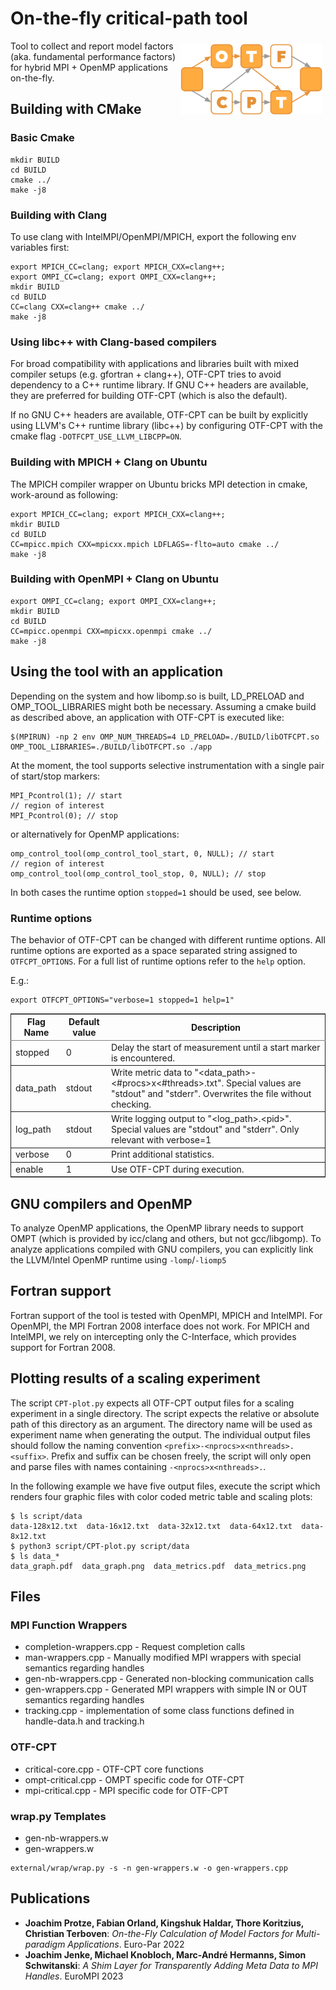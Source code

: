 # On-the-fly critical-path tool
<img src="media/OTF-CPT.png" hspace="5" vspace="5" height="45%" width="45%" alt="OTF-CPT Logo" title="OTF-CPT" align="right" />

Tool to collect and report model factors (aka. fundamental performance factors) for hybrid MPI + OpenMP applications on-the-fly.

## Building with CMake
### Basic Cmake
```
mkdir BUILD
cd BUILD
cmake ../
make -j8
```

### Building with Clang
To use clang with IntelMPI/OpenMPI/MPICH, export the following env variables first:
```
export MPICH_CC=clang; export MPICH_CXX=clang++;
export OMPI_CC=clang; export OMPI_CXX=clang++;
mkdir BUILD
cd BUILD
CC=clang CXX=clang++ cmake ../
make -j8
```

### Using libc++ with Clang-based compilers
For broad compatibility with applications and libraries built with mixed
compiler setups (e.g. gfortran + clang++), OTF-CPT tries to avoid dependency 
to a C++ runtime library. If GNU C++ headers are available, they are 
preferred for building OTF-CPT (which is also the default). 

If no GNU C++ headers are available, OTF-CPT can be built by explicitly using
LLVM's C++ runtime library (libc++) by configuring OTF-CPT with the cmake
flag `-DOTFCPT_USE_LLVM_LIBCPP=ON`.

### Building with MPICH + Clang on Ubuntu
The MPICH compiler wrapper on Ubuntu bricks MPI detection in cmake, work-around as following:
```
export MPICH_CC=clang; export MPICH_CXX=clang++;
mkdir BUILD
cd BUILD
CC=mpicc.mpich CXX=mpicxx.mpich LDFLAGS=-flto=auto cmake ../
make -j8
```

### Building with OpenMPI + Clang on Ubuntu
```
export OMPI_CC=clang; export OMPI_CXX=clang++;
mkdir BUILD
cd BUILD
CC=mpicc.openmpi CXX=mpicxx.openmpi cmake ../
make -j8
```

## Using the tool with an application
Depending on the system and how libomp.so is built, LD_PRELOAD and OMP_TOOL_LIBRARIES might both be necessary. Assuming a cmake build as described above, an application with OTF-CPT is executed like:
```
$(MPIRUN) -np 2 env OMP_NUM_THREADS=4 LD_PRELOAD=./BUILD/libOTFCPT.so OMP_TOOL_LIBRARIES=./BUILD/libOTFCPT.so ./app
```

At the moment, the tool supports selective instrumentation with a single pair of start/stop markers:
```
MPI_Pcontrol(1); // start
// region of interest
MPI_Pcontrol(0); // stop
```

or alternatively for OpenMP applications:
```
omp_control_tool(omp_control_tool_start, 0, NULL); // start
// region of interest
omp_control_tool(omp_control_tool_stop, 0, NULL); // stop
```

In both cases the runtime option `stopped=1` should be used, see below.

### Runtime options
The behavior of OTF-CPT can be changed with different runtime options. All
runtime options are exported as a space separated string assigned to
`OTFCPT_OPTIONS`. For a full list of runtime options refer to the `help` option.

E.g.:
```
export OTFCPT_OPTIONS="verbose=1 stopped=1 help=1"
```

<table border="2" cellspacing="0" cellpadding="6" rules="groups" frame="hsides">


<colgroup>
<col  class="org-left" />

<col  class="org-right" />

<col  class="org-left" />
</colgroup>
<thead>
<tr>
<th scope="col" class="org-left">Flag Name</th>
<th scope="col" class="org-right">Default value</th>
<th scope="col" class="org-left">Description</th>
</tr>
</thead>

<tbody>
<tr>
<td class="org-left">stopped</td>
<td class="org-right">0</td>
<td class="org-left">Delay the start of measurement until a start marker is
encountered.</td>
</tr>
</tbody>

<tbody>
<tr>
<td class="org-left">data_path</td>
<td class="org-right">stdout</td>
<td class="org-left">Write metric data to "&lt;data_path&gt;-&lt;#procs&gt;x&lt;#threads&gt;.txt". Special values are "stdout" and "stderr". Overwrites the file without checking.</td>
</tr>
</tbody>

<tbody>
<tr>
<td class="org-left">log_path</td>
<td class="org-right">stdout</td>
<td class="org-left">Write logging output to "&lt;log_path&gt;.&lt;pid&gt;". Special values are "stdout" and "stderr". Only relevant with verbose=1</td>
</tr>
</tbody>

<tbody>
<tr>
<td class="org-left">verbose</td>
<td class="org-right">0</td>
<td class="org-left">Print additional statistics.</td>
</tr>
</tbody>

<tbody>
<tr>
<td class="org-left">enable</td>
<td class="org-right">1</td>
<td class="org-left">Use OTF-CPT during execution.</td>
</tr>
</tbody>
</table>

## GNU compilers and OpenMP

To analyze OpenMP applications, the OpenMP library needs to support OMPT (which is provided by icc/clang and others, but not gcc/libgomp). To analyze applications compiled with GNU compilers, you can explicitly link the LLVM/Intel OpenMP runtime using `-lomp`/`-liomp5`

## Fortran support

Fortran support of the tool is tested with OpenMPI, MPICH and IntelMPI. For OpenMPI, the MPI Fortran 2008 interface does not work. For MPICH and IntelMPI, we rely on intercepting only the C-Interface, which provides support for Fortran 2008.

## Plotting results of a scaling experiment

The script `CPT-plot.py` expects all OTF-CPT output files for a scaling experiment in a single directory.
The script expects the relative or absolute path of this directory as an argument. The directory name 
will be used as experiment name when generating the output.
The individual output files should follow the naming convention `<prefix>-<nprocs>x<nthreads>.<suffix>`.
Prefix and suffix can be chosen freely, the script will only open and parse files with names containing 
`-<nprocs>x<nthreads>.`.

In the following example we have five output files, execute the script which renders four graphic files 
with color coded metric table and scaling plots:
```
$ ls script/data
data-128x12.txt  data-16x12.txt  data-32x12.txt  data-64x12.txt  data-8x12.txt
$ python3 script/CPT-plot.py script/data
$ ls data_*
data_graph.pdf  data_graph.png  data_metrics.pdf  data_metrics.png
```



## Files
### MPI Function Wrappers
- completion-wrappers.cpp  - Request completion calls
- man-wrappers.cpp     - Manually modified MPI wrappers with special semantics regarding handles
- gen-nb-wrappers.cpp  - Generated non-blocking communication calls
- gen-wrappers.cpp     - Generated MPI wrappers with simple IN or OUT semantics regarding handles
- tracking.cpp         - implementation of some class functions defined in handle-data.h and tracking.h 

### OTF-CPT
- critical-core.cpp  - OTF-CPT core functions
- ompt-critical.cpp  - OMPT specific code for OTF-CPT
- mpi-critical.cpp   - MPI specific code for OTF-CPT

### wrap.py Templates
- gen-nb-wrappers.w
- gen-wrappers.w

```
external/wrap/wrap.py -s -n gen-wrappers.w -o gen-wrappers.cpp
```

## Publications

- **Joachim Protze, Fabian Orland, Kingshuk Haldar, Thore Koritzius, Christian Terboven**: *On-the-Fly Calculation of Model Factors for Multi-paradigm Applications*. Euro-Par 2022
- **Joachim Jenke, Michael Knobloch, Marc-André Hermanns, Simon Schwitanski**: *A Shim Layer for Transparently Adding Meta Data to MPI Handles*. EuroMPI 2023